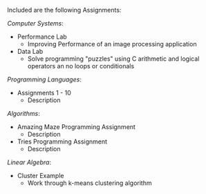 
Included are the following Assignments:

*Computer Systems*:
- Performance Lab
  - Improving Performance of an image processing application
- Data Lab  
  - Solve programming "puzzles" using C arithmetic and logical operators an no loops or conditionals

*Programming Languages*:
- Assignments 1 - 10
  - Description

*Algorithms*:
- Amazing Maze Programming Assignment
  - Description
- Tries Programming Assignment
  - Description

*Linear Algebra*:
- Cluster Example
  - Work through k-means clustering algorithm

